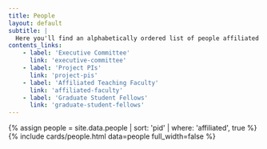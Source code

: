```yaml
---
title: People
layout: default
subtitle: |
  Here you'll find an alphabetically ordered list of people affiliated with digital humanities at NYU. You can find more specific committees and cohorts in the quick links section.
contents_links:
    - label: 'Executive Committee'
      link: 'executive-committee'
    - label: 'Project PIs'
      link: 'project-pis'
    - label: 'Affiliated Teaching Faculty'
      link: 'affiliated-faculty'
    - label: 'Graduate Student Fellows'
      link: 'graduate-student-fellows'
---
```

{% assign people = site.data.people | sort: 'pid' | where: 'affiliated', true %}
{% include cards/people.html data=people full_width=false %}
